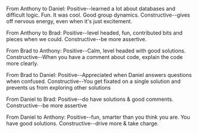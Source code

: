 From Anthony to Daniel: Positive--learned a lot about databases and difficult logic. Fun. It was cool. Good group dynamics.
Constructive--gives off nervous energy, even when it's just excitement. 

From Anthony to Brad: Positive--level headed, fun, contributed bits and pieces when we could. Constructive--be more assertive.

From Brad to Anthony: Positive--Calm, level headed with good solutions. Constructive--When you have a comment about code, explain the code more clearly. 

From Brad to Daniel: Positive--Appreciated when Daniel answers questions when confused. Constructive--You get fixated on a single solution and prevents us from exploring other solutions


From Daniel to Brad: Positive--do have solutions & good comments. Constructive--be more assertive

From Daniel to Anthony: Positive--fun, smarter than you think you are. You have good solutions. Constructive--drive more & take charge. 
